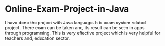 # Online-Exam-Project-in-Java
I have done the project with Java language. It is exam system related project. There exam can be taken and, its result can be seen in apps through programming. This is very effective project which is very helpful for teachers and, education sector.

